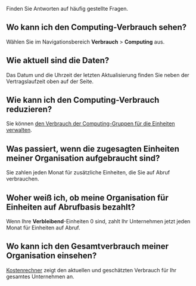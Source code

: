 Finden Sie Antworten auf häufig gestellte Fragen.

Wo kann ich den Computing-Verbrauch sehen?
------------------------------------------

Wählen Sie im Navigationsbereich **Verbrauch** \> **Computing** aus.

Wie aktuell sind die Daten?
---------------------------

Das Datum und die Uhrzeit der letzten Aktualisierung finden Sie neben der Vertragslaufzeit oben auf der Seite.

Wie kann ich den Computing-Verbrauch reduzieren?
------------------------------------------------

Sie können [den Verbrauch der Computing-Gruppen für die Einheiten verwalten](qty1682530889318.md).

Was passiert, wenn die zugesagten Einheiten meiner Organisation aufgebraucht sind?
----------------------------------------------------------------------------------

Sie zahlen jeden Monat für zusätzliche Einheiten, die Sie auf Abruf verbrauchen.

Woher weiß ich, ob meine Organisation für Einheiten auf Abrufbasis bezahlt?
---------------------------------------------------------------------------

Wenn Ihre **Verbleibend**-Einheiten 0 sind, zahlt Ihr Unternehmen jetzt jeden Monat für Einheiten auf Abruf.

Wo kann ich den Gesamtverbrauch meiner Organisation einsehen?
-------------------------------------------------------------

[Kostenrechner](vsb1703029847518.md) zeigt den aktuellen und geschätzten Verbrauch für Ihr gesamtes Unternehmen an.
